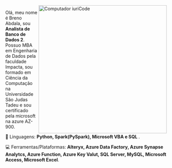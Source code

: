 <img src="https://raw.githubusercontent.com/MicaelliMedeiros/micaellimedeiros/master/image/computer-illustration.png" min-width="400px" max-width="400px" width="400px" align="right" alt="Computador iuriCode">

<p align="left">

Olá, meu nome é Breno Abdala, sou <strong>Analista de Banco de Dados 2</strong>.<br>
Possuo MBA em Engenharia de Dados pela faculdade Impacta, sou formado em Ciência da Computação na Universidade São Judas Tadeu  e sou certificado pela microsoft na azure AZ-900.

</p>

<p align="left">
 🚀 Linguagens: <strong>Python, Spark(PySpark), Microsoft VBA e SQL </strong>.
</p>

<p align="left">
  💻 Ferramentas/Plataformas: <strong>Alteryx, Azure Data Factory, Azure Synapse Analytcs, Azure Function, Azure Key Valut, SQL Server, MySQL, Microsoft Access, Microsoft Excel</strong>.
</p>


